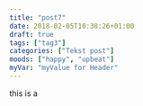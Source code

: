 ```yaml
---
title: "post7"
date: 2018-02-05T10:38:26+01:00
draft: true
tags: ["tag3"]
categories: ["Tekst post"]
moods: ["happy", "upbeat"]
myVar: "myValue for Header"
---
```


this is a
